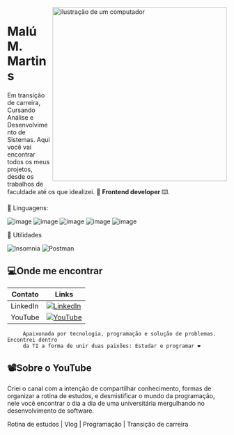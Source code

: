 <img src="https://raw.githubusercontent.com/MicaelliMedeiros/micaellimedeiros/master/image/computer-illustration.png" alt="ilustração de um computador" min-width="400px" max-width="400px" width="400px" align="right">

<p align="left">
     <h1>Malú M. Martins</h1>
Em transição de carreira, Cursando Análise e Desenvolvimento de Sistemas.
Aqui você vai encontrar todos os meus projetos, desde os trabalhos de faculdade até os que idealizei. 💾 <strong>Frontend developer </strong>⌨️.
</p>

<p align="left">
  🦄 Linguagens: 
     
![image](https://img.shields.io/badge/HTML-239120?style=for-the-badge&logo=html5&logoColor=white)
![image](https://img.shields.io/badge/CSS-239120?&style=for-the-badge&logo=css3&logoColor=white)
![image](https://img.shields.io/badge/JavaScript-F7DF1E?style=for-the-badge&logo=javascript&logoColor=black)
![image](https://img.shields.io/badge/Java-ED8B00?style=for-the-badge&logo=java&logoColor=white)
![image](https://img.shields.io/badge/MySQL-00000F?style=for-the-badge&logo=mysql&logoColor=white)
</p>

<p align="left">
  💼 Utilidades

![Insomnia](https://img.shields.io/badge/-Insomnia-333333?style=flat&logo=insomnia)
![Postman](https://img.shields.io/badge/-Postman-333333?style=flat&logo=postman)

</p>


## 💻Onde me encontrar 

| Contato | Links |
|-------|---------|
|LinkedIn | [![LinkedIn](https://img.shields.io/badge/LinkedIn-000?style=for-the-badge&logo=linkedin&logoColor=0E76A8)](https://www.linkedin.com/in/malumoreiramartins/)
| YouTube | [![YouTube](https://img.shields.io/badge/YouTube-000?style=for-the-badge&logo=youtube&logoColor=ff0000)](https://www.youtube.com/@DevMalu)

```
     Apaixonada por tecnologia, programação e solução de problemas. Encontrei dentro 
     da TI a forma de unir duas paixões: Estudar e programar ❤️
```
## 📽️Sobre o YouTube

Criei o canal com a intenção de compartilhar conhecimento, formas de organizar a rotina de estudos,
e desmistificar o mundo da programação, nele você encontrar o dia a dia de uma universitária mergulhando
no desenvolvimento de software.

Rotina de estudos | Vlog | Programação | Transição de carreira 
 
